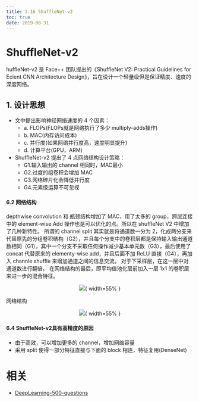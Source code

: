 ```yaml
---
title: 3.16 ShuffleNet-v2
toc: true
date: 2019-08-31
---
```


# ShuffleNet-v2

huffleNet-v2 是 Face++ 团队提出的《ShuffleNet V2: Practical Guidelines for Ecient CNN Architecture Design》，旨在设计一个轻量级但是保证精度、速度的深度网络。

## 1. 设计思想

* 文中提出影响神经网络速度的 4 个因素：
    * a. FLOPs(FLOPs就是网络执行了多少 multiply-adds操作)
    * b. MAC(内存访问成本)
    * c. 并行度(如果网络并行度高，速度明显提升)
    * d. 计算平台(GPU，ARM)
* ShuffleNet-v2 提出了 4 点网络结构设计策略：
    * G1.输入输出的 channel 相同时，MAC最小
    * G2.过度的组卷积会增加 MAC
    * G3.网络碎片化会降低并行度
    * G4.元素级运算不可忽视

#### 6.2 网络结构

depthwise convolution 和 瓶颈结构增加了 MAC，用了太多的 group，跨层连接中的 element-wise Add 操作也是可以优化的点。所以在 shuffleNet V2 中增加了几种新特性。
所谓的 channel split 其实就是将通道数一分为 2，化成两分支来代替原先的分组卷积结构（G2），并且每个分支中的卷积层都是保持输入输出通道数相同（G1），其中一个分支不采取任何操作减少基本单元数（G3），最后使用了 concat 代替原来的 elementy-wise add，并且后面不加 ReLU 直接（G4），再加入 channle shuffle 来增加通道之间的信息交流。 对于下采样层，在这一层中对通道数进行翻倍。 在网络结构的最后，即平均值池化层前加入一层 1x1 的卷积层来进一步的混合特征。
<center>

![](http://images.iterate.site/blog/image/20190722/FS446zQrV7p0.png?imageslim){ width=55% }

</center>

网络结构
<center>

![](http://images.iterate.site/blog/image/20190722/1CqsIRXORCsG.png?imageslim){ width=55% }

</center>


#### 6.4  ShuffleNet-v2具有高精度的原因

* 由于高效，可以增加更多的 channel，增加网络容量
* 采用 split 使得一部分特征直接与下面的 block 相连，特征复用(DenseNet)








# 相关

- [DeepLearning-500-questions](https://github.com/scutan90/DeepLearning-500-questions)
